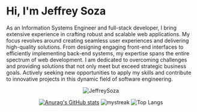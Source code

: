 # Hi, I'm Jeffrey Soza 
As an Information Systems Engineer and full-stack developer, I bring extensive experience in crafting robust and scalable web applications. My focus revolves around creating seamless user experiences and delivering high-quality solutions. From designing engaging front-end interfaces to efficiently implementing back-end systems, my expertise spans the entire spectrum of web development. I am dedicated to overcoming challenges and providing solutions that not only meet but exceed strategic business goals. Actively seeking new opportunities to apply my skills and contribute to innovative projects in this dynamic field of software engineering.

<div align="center">
<p align="center"> <img src="https://komarev.com/ghpvc/?username=JeffreySoza&color=orange&style=for-the-badge" alt="JeffreySoza" > </p>

[![Anurag's GitHub stats](https://github-readme-stats.vercel.app/api?username=JeffreySoza&show_icons=true&theme=dark)](https://github.com/JeffreySoza/github-readme-stats)
<img src="https://github-readme-streak-stats.herokuapp.com/?user=JeffreySoza&theme=dark" alt="mystreak"/>
![Top Langs](https://github-readme-stats.vercel.app/api/top-langs/?username=JeffreySoza&theme=tokyonight&layout=compact)
</div>

